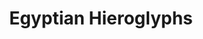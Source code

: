 ---
title: Egyptian Hieroglyphs
Script-type: Logography usable as an abjad
Time-period: c. 3200 BC — AD 400
Direction: right-to-left-script
Languages: Egyptian language
image-url: https://i3.cengjingshi.com/c25ecbf2/c05acaf3/941f98a88038b75b5df571.png
image-url2: https://up.66152.com/allimg/2125/25_1700.jpg
image-url3: https://up.66152.com/allimg/2125/25_1701.jpg
image-url4: https://images.jjl.cn/ugc/2020/0725/20200725091836516.png

layout: exhibit3
---
